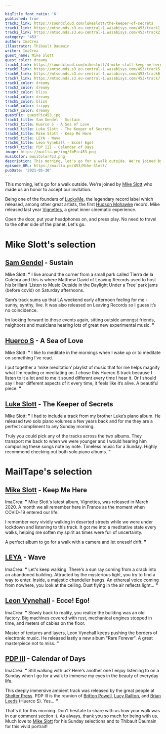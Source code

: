 ```yaml
---

bigTitle_font_ratio: '6'
published: true
track3_link: https://soundcloud.com/lukeslott/the-keeper-of-secrets
track1_link: https://mtsounds.s3.eu-central-1.wasabisys.com/453/track1.mp3
track2_link: https://mtsounds.s3.eu-central-1.wasabisys.com/453/track2.mp3
category: '453'
author: ImaCrea
illustrator: Thibault Daumain
writer: ImaCrea
guest_name: Mike Slott
guest_color: dreamy
track4_link: https://soundcloud.com/mikeslott/4-mike-slott-keep-me-here-precise-master-v2
track5_link: https://mtsounds.s3.eu-central-1.wasabisys.com/453/track5.mp3
track6_link: https://mtsounds.s3.eu-central-1.wasabisys.com/453/track6.mp3
track7_link: https://mtsounds.s3.eu-central-1.wasabisys.com/453/track7.mp3
track1_color: dreamy
track2_color: dreamy
track3_color: bliss
track4_color: dreamy
track5_color: bliss
track6_color: trippy
track7_color: dreamy
guestPic: guestPic453.jpg
track1_title: Sam Gendel - Sustain
track2_title: Huerco S - A Sea of Love
track3_title: Luke Slott - The Keeper of Secrets
track4_title: Mike Slott - Keep Me Here
track5_title: LEYA - Wave
track6_title: Leon Vynehall - Ecce! Ego!
track7_title: PDP III - Calendar of Days
image: https://mailta.pe/img/fbPic453.png
musiColor: musiColor453.png
description: This morning, let's go for a walk outside. We're joined by Mike Slott who made us an honor to accept our invitation.  Being one of the founders of LuckyMe, the legendary record label which released, among other great artists, the first Hudson Mohawke record. Mike released last year Vignettes, a great inner cinematic experience.  Open the door, put your headphones on, and press play. No need to travel to the other side of the planet. Let's go.
episode_URL: https://mailta.pe/453/Mike-Slott/
pubDate: '2021-05-30'
---
```

This morning, let's go for a walk outside. We're joined by [Mike Slott](https://mikeslott.bandcamp.com) who made us an honor to accept our invitation. 
  
  Being one of the founders of [LuckyMe](https://www.luckyme.net), the legendary record label which released, among other great artists, the first [Hudson Mohawke](https://hudsonmohawke.bandcamp.com/) record. Mike released last year [Vignettes](https://mikeslott.bandcamp.com/album/vignettes-2), a great inner cinematic experience.
  
  Open the door, put your headphones on, and press play. No need to travel to the other side of the planet. Let's go.

# Mike Slott's selection

## [Sam Gendel](https://samgendel.bandcamp.com/) - Sustain
Mike Slott: **"** I live around the corner from a small park called Tierra de la Culebra and this is where Matthew David of Leaving Records used to host his brilliant ‘Listen to Music Outside in the Daylight Under a Tree’ park jams (before covid) on Saturday afternoons. 

Sam’s track sums up that LA weekend early afternoon feeling for me - sunny, synthy, live.
It was also released on Leaving Records so I guess it’s no coincidence. 

Im looking forward to those events again, sitting outside amongst friends, neighbors and musicians hearing lots of great new experimental music.  **"** 


## [Huerco S](https://huercos.bandcamp.com/) - A Sea of Love
Mike Slott: **"** I like to meditate in the mornings when I wake up or to meditate on something I’ve read.

I put together a ‘mike meditation’ playlist of music that for me helps magnify what I’m reading or meditating on. I chose this Huerco S track because I listen to it a lot and to me it sound different every time I hear it. Or I should say I hear different aspects of it every time, it feels like it’s alive. A beautiful piece.  **"** 


## [Luke Slott](https://lukeslott.bandcamp.com/) - The Keeper of Secrets
Mike Slott: **"** I had to include a track from my brother Luke’s piano album. He released two solo piano volumes a few years back and for me they are a perfect compliment to any Sunday morning. 

Truly you could pick any of the tracks across the two albums. They transport me back to when we were younger and I would hearing him composing these songs note by note. Timeless music for a Sunday. Highly recommend checking out both solo piano albums.  **"** 

# MailTape's selection

## [Mike Slott](https://mikeslott.bandcamp.com/) - Keep Me Here
ImaCrea: **"** Mike Slott's latest album, Vignettes, was released in March 2020. A month we all remember here in France as the moment when COVID-19 entered our life. 

I remember very vividly walking in deserted streets while we were under lockdown and listening to this track. It got me into a meditative state every walks, helping me soften my spirit as times were full of uncertainty.

A perfect album to go for a walk with a camera and let oneself drift. **"** 

## [LEYA](https://leya.bandcamp.com/album/flood-dream) - Wave
ImaCrea: **"** Let's keep walking. There's a sun ray coming from a crack into an abandoned building. Attracted by the mysterious light, you try to find a way to enter. Inside, a majestic chandelier hangs. An ethereal voice coming from nowhere, you look at the ceiling. Dust flying in the air reflects light... **"** 

## [Leon Vynehall](https://leonvynehall.bandcamp.com/album/rare-forever) - Ecce! Ego!
ImaCrea: **"** Slowly back to reality, you realize the building was an old factory. Big machines covered with rust, mechanical engines stopped in time, and meters of cables on the floor. 

Master of textures and layers, Leon Vynehall keeps pushing the borders of electronic music. He released lastly a new album "Rare Forever". A great masterpiece not to miss. **"** 

## [PDP III](https://shelterpress.bandcamp.com/album/pilled-up-on-a-couple-of-doves) - Calendar of Days
ImaCrea: **"** Still walking with us? Here's another one I enjoy listening to on a Sunday when I go for a walk to immerse my eyes in the beauty of everyday life.

This deeply immersive ambient track was released by the great people at [Shelter Press](https://shelter-press.com/). PDP III is the reunion of [Britton Powell](https://catchwaveltd.bandcamp.com/album/if-anything-is-ep), [Lucy Railton](https://lucyrailton.bandcamp.com/music), and [Brian Leeds](https://brianleeds.bandcamp.com/) (Huerco S). Yes... **"** 

That's it for this morning. Don't hesitate to share with us how your walk was in our comment section :). As always, thank you so much for being with us. Much love to [Mike Slott](https://soundcloud.com/good-morning-tv) for his Sunday selections and to Thibault Daumain for this vivid portrait!
